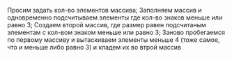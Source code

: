 Просим задать кол-во элементов массива;
Заполняем массив и одновременно подсчитываем элементы где кол-во знаков меньше или равно 3;
Создаем второй массив, где размер равен подсчитаным элементам с кол-вом знаком меньше или равно 3;
Заново пробегаемся по первому массиву и вытаскиваем элементы меньше 4 (тоже самое, что и меньше либо равно 3) и кладем их во втрой массив
